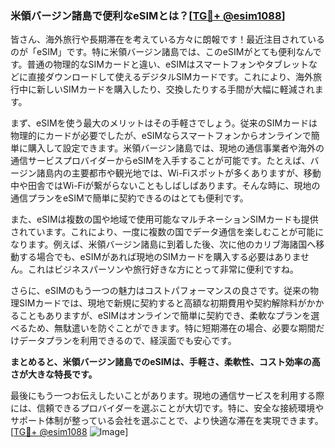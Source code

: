 ### 米領バージン諸島で便利なeSIMとは？[[TG💪+ @esim1088](https://t.me/s/esim1088)]

皆さん、海外旅行や長期滞在を考えている方々に朗報です！最近注目されているのが「eSIM」です。特に米領バージン諸島では、このeSIMがとても便利なんです。普通の物理的なSIMカードと違い、eSIMはスマートフォンやタブレットなどに直接ダウンロードして使えるデジタルSIMカードです。これにより、海外旅行中に新しいSIMカードを購入したり、交換したりする手間が大幅に軽減されます。

まず、eSIMを使う最大のメリットはその手軽さでしょう。従来のSIMカードは物理的にカードが必要でしたが、eSIMならスマートフォンからオンラインで簡単に購入して設定できます。米領バージン諸島では、現地の通信事業者や海外の通信サービスプロバイダーからeSIMを入手することが可能です。たとえば、バージン諸島内の主要都市や観光地では、Wi-Fiスポットが多くありますが、移動中や田舎ではWi-Fiが繋がらないこともしばしばあります。そんな時に、現地の通信プランをeSIMで簡単に契約できるのはとても便利です。

また、eSIMは複数の国や地域で使用可能なマルチネーションSIMカードも提供されています。これにより、一度に複数の国でデータ通信を楽しむことが可能になります。例えば、米領バージン諸島に到着した後、次に他のカリブ海諸国へ移動する場合でも、eSIMがあれば現地のSIMカードを購入する必要はありません。これはビジネスパーソンや旅行好きな方にとって非常に便利ですね。

さらに、eSIMのもう一つの魅力はコストパフォーマンスの良さです。従来の物理SIMカードでは、現地で新規に契約すると高額な初期費用や契約解除料がかかることもありますが、eSIMはオンラインで簡単に契約でき、柔軟なプランを選べるため、無駄遣いを防ぐことができます。特に短期滞在の場合、必要な期間だけデータプランを利用できるので、経渓面でも安心です。

**まとめると、米領バージン諸島でのeSIMは、手軽さ、柔軟性、コスト効率の高さが大きな特長です。**

最後にもう一つお伝えしたいことがあります。現地の通信サービスを利用する際には、信頼できるプロバイダーを選ぶことが大切です。特に、安全な接続環境やサポート体制が整っている会社を選ぶことで、より快適な滞在を実現できます。[[TG💪+ @esim1088](https://t.me/s/esim1088) ![Image](https://i.postimg.cc/Y0z9fWf4/image.png)]